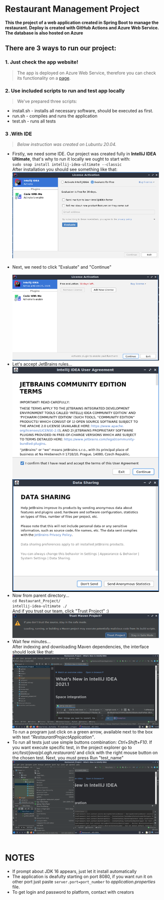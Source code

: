 # Restaurant Management Project

**This the project of a web application created in Spring Boot to manage the restaurant. Deploy is created with GitHub Actions and Azure Web Service. The database is also hosted on Azure**


## There are 3 ways to run our project:
### 1. Just check the app website!
>The app is deployed on Azure Web Service, therefore you can check its functionality on a 
[page](https://thepierogi.azurewebsites.net/).
### 2. Use included scripts to run and test app locally
>We've prepared three scripts:
   - install.sh - installs all necessary software, should be executed as first.
   - run.sh - compiles and runs the application
   - test.sh - runs all tests
### 3 .With IDE
><em>Below instruction was created on Lubuntu 20.04.</em>
- Firstly, we need some IDE. Our project was created fully in **IntelliJ IDEA Ultimate**, that's why to run it locally we ought to start with:<br>```sudo snap install intellij-idea-ultimate --classic```<br>After installation you should see something like that:<br>![Install_1](./tutorial_img/Install_1.png)<br><br>
- Next, we need to click "Evaluate" and "Continue"<br><br>![Install_2](./tutorial_img/Install_2.png)
- Let's accept JetBrains rules...![Install_3](./tutorial_img/Install_3.png)
  ![Install_4](./tutorial_img/Install_4.png)
- Now from parent directory... <br>```cd Restaurant_Project/```<br>```intellij-idea-ultimate ./```<br>And if you trust our team, click "Trust Project" :) ![Config_1](./tutorial_img/Config_1.png)
- Wait few minutes... <br>After indexing and downloading Maven dependencies, the interface should look like that: ![Config_2](./tutorial_img/Config_2.png)
  To run a program just click on a green arrow, available next to the box with text <em>"RestaurantProjectApplication"</em>.
- To run all tests just use simple buttons combination: <em>Ctrl+Shift+F10</em>. If you want execute specific test, in the project explorer go to <em>src/test/java/pl.agh.restaurant/</em> and click with the right mouse button on the chosen test. Next, you must press Run "test_name" ![Tests_1](./tutorial_img/Tests_1.png)<br><br>
# NOTES
- If prompt about JDK 16 appears, just let it install automatically 
- The application is deafulty starting on port 8080, if you want run it on other port just paste ```server.port=port_number``` to <em>application.properties</em> file.
- To get login and password to platform, contact with creators